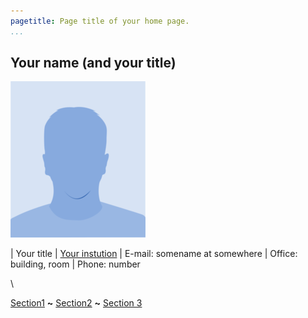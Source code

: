 ```yaml
---
pagetitle: Page title of your home page.
...
```



Your name (and your title)
-----------------

<img src="resources/profile_pic.png" id="profile_pic"/>

| Your title
| [Your instution](http://yourinstitute.edu)
| E-mail: somename at somewhere 
| Office: building, room
| Phone: number

\ 

[Section1](section1.html) **~** [Section2](section2.html) **~** [Section 3](section3.html)
